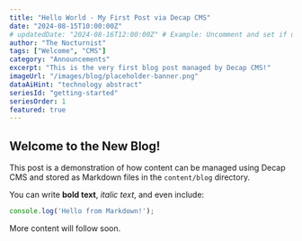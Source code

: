 ```yaml
---
title: "Hello World - My First Post via Decap CMS"
date: "2024-08-15T10:00:00Z"
# updatedDate: "2024-08-16T12:00:00Z" # Example: Uncomment and set if updated
author: "The Nocturnist"
tags: ["Welcome", "CMS"]
category: "Announcements"
excerpt: "This is the very first blog post managed by Decap CMS!"
imageUrl: "/images/blog/placeholder-banner.png"
dataAiHint: "technology abstract"
seriesId: "getting-started"
seriesOrder: 1
featured: true 
---
```


## Welcome to the New Blog!

This post is a demonstration of how content can be managed using Decap CMS and stored as Markdown files in the `content/blog` directory.

You can write **bold text**, *italic text*, and even include:

```javascript
console.log('Hello from Markdown!');
```

More content will follow soon.

